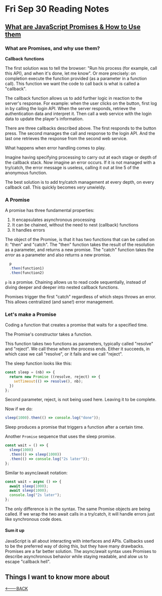 # Fri Sep 30 Reading Notes

## [What are JavaScript Promises & How to Use them](https://javascript.plainenglish.io/what-are-javascript-promises-how-to-use-them-84fdff5757b9)

### What are Promises, and why use them?

**Callback** **functions**

The first solution was to tell the browser: "Run his process (for example, call this API), and when it's done, let me know". Or more precisely: on completion execute the function provided (as a parameter in a function call). This function we want the code to call back is what is called a "callback".

The callback function allows us to add further logic in reaction to the server's response. For example: when the user clicks on the button, first log in by calling the login API. When the server responds, retrieve the authentication data and interpret it. Then call a web service with the login data to update the player's information.

There are three callbacks described above. The first responds to the button press. The second manages the call and response to the login API. And the last one retrieves the response from the second web service.

What happens when error handling comes to play.

Imagine having specifying processing to carry out at each stage or depth of the callback stack. Now imagine an error occurs. If it is not managed with a try/catch, the error message is useless, calling it out at line 5 of the anonymous function.

The best solution is to add try/catch management at every depth, on every callback call. This quickly becomes *very* unwieldy.

### A Promise

A promise has three fundamental properties:

  1. It encapsulates asynchronous processing
  2. It can be chained, without the need to nest (callback) functions
  3. It handles errors

The object of the Promise, is that it has two functions that can be called on it: "then" and "catch". The "then" function takes the result of the resolution as a parameter, and returns a new promise. The "catch" function takes the *error* as a parameter and also returns a new promise.

```javascript
  p
  .then(function1)
  .then(function2)
```

`p` is a promise. Chaining allows us to read code sequentially, instead of diving deeper and deeper into nested callback functions.

Promises trigger the first "catch" regardless of which steps throws an error. This allows centralized (and sane!) error management.

### Let's make a Promise

Coding a function that creates a promise that waits for a specified time.

The Promise's constructor takes a function.

This function takes two functions as parameters, typically called "resolve" and "reject". We call these when the process ends. Either it succeeds, in which case we call "resolve", or it fails and we call "reject".

The sleep function looks like this:

```javascript
const sleep = (nb) => {
  return new Promise ((resolve, reject) => {
    setTimeout(() => resolve(), nb);
  })
};
```

Second parameter, reject, is not being used here. Leaving it to be complete.

Now if we do:

```javascript
sleep(1000).then(() => console.log("done"));
```

Sleep produces a promise that triggers a function after a certain time.

Another `Promise` sequence that uses the sleep promise.

```javascript
const wait = () => {
  sleep(1000)
  .then(() => sleep(1000))
  .then(() => console.log("2s later"));
};
```

Similar to async/await notation:

```javascript
const wait = async () => {
  await sleep(1000);
  await sleep(1000);
  console.log("2s later");
};
```

The only difference is in the syntax. The same Promise objects are being called. If we wrap the two await calls in a try/catch, it will handle errors just like synchronous code does.

#### Sum it up

JavaScript is all about interacting with interfaces and APIs. Callbacks used to be the preferred way of doing this, but they have many drawbacks. Promises are a far better solution. The async/await syntax uses Promises to describe asynchronous behavior while staying readable, and alow us to escape "callback hell".

## Things I want to know more about

[<---BACK](README.md)
